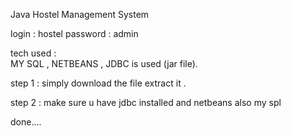 Java Hostel Management System  

login : hostel
password : admin  

tech used :  
MY SQL  ,
NETBEANS  ,
JDBC is used (jar file).

step 1 : simply download the file extract it .  

step 2 : make sure u have jdbc installed and netbeans also my spl 

done....

